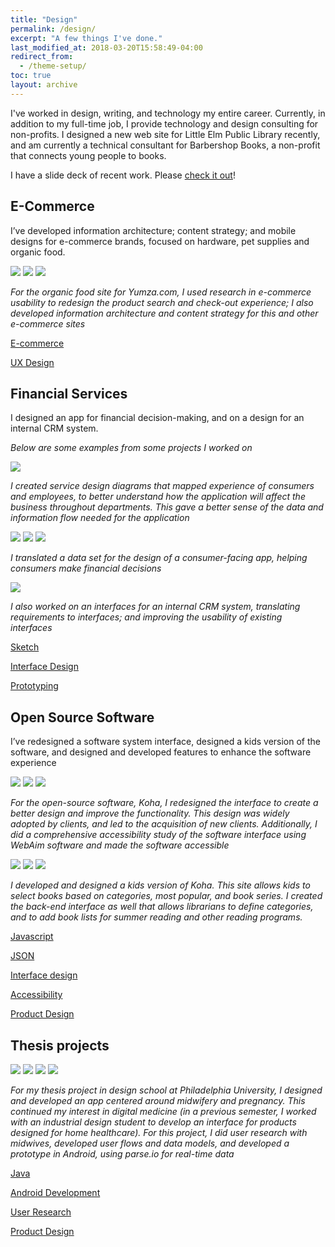 ```yaml
---
title: "Design"
permalink: /design/
excerpt: "A few things I've done."
last_modified_at: 2018-03-20T15:58:49-04:00
redirect_from:
  - /theme-setup/
toc: true
layout: archive
---
```


I've worked in design, writing, and technology my entire career.  Currently, in addition to my full-time job, I provide technology and design consulting for non-profits.  I designed a new web site for Little Elm Public Library recently, and am currently a technical consultant for Barbershop Books, a non-profit that connects young people to books.

I have a slide deck of recent work. Please <a href="../assets/img/designworkPresentation.pdf">check it out</a>!


## E-Commerce

I’ve developed information architecture; content strategy; and mobile designs for e-commerce brands, focused on hardware, pet supplies and organic food.

<img src="../assets/img/yumza2.png" />

<img src="../assets/img/yumza3.png" />

<img src="../assets/img/yumza4.png" />

*For the organic food site for Yumza.com, I used research in e-commerce usability to redesign the product search and check-out experience; I also developed information architecture and content strategy for this and other e-commerce sites*

<a href="#" class="page__taxonomy-item" rel="tag">E-commerce</a>

<a href="#" class="page__taxonomy-item" rel="tag">UX Design</a>

## Financial Services

I designed an app for financial decision-making, and on a design for an internal CRM system.

*Below are some examples from some projects I worked on*

<img src="https://michaelcabus.github.io/portfoliosite/assets/img/CustomerJourneyRoadmap.png" />

*I created service design diagrams that mapped experience of consumers and employees, to better understand how the application will affect the business throughout departments. This gave a better sense of the data and information flow needed for the application*

<img src="../assets/img/mobileRefiance1.png" />

<img src="../assets/img/mobileRefinancev2.png" />

<img src="../assets/img/mobileRefinance3.png" />

*I translated a data set for the design of a consumer-facing app, helping consumers make financial decisions*

<img src="../assets/img/CRMexample.png" />

*I also worked on an interfaces for an internal CRM system, translating requirements to interfaces; and improving the usability of existing interfaces*



<a href="#" class="page__taxonomy-item" rel="tag">Sketch</a>

<a href="#" class="page__taxonomy-item" rel="tag">Interface Design</a>

<a href="#" class="page__taxonomy-item" rel="tag">Prototyping</a>

## Open Source Software

I’ve redesigned a software system interface, designed a kids version of the software, and designed and developed features to enhance the software experience

<img src="../assets/img/opensource1.png" />

<img src="../assets/img/opensource2.png" />

<img src="../assets/img/opensource3.png" />

*For the open-source software, Koha, I redesigned the interface to create a better design and improve the functionality. This design was widely adopted by clients, and led to the acquisition of new clients.  Additionally, I did a comprehensive accessibility study of the software interface using WebAim software and made the software accessible*

<img src="../assets/img/kids1.png" />

<img src="../assets/img/kids2.png" />

<img src="../assets/img/kids3.png" />

*I developed and designed a kids version of Koha.  This site allows kids to select books based on categories, most popular, and book series.  I created the back-end interface as well that allows librarians to define categories, and to add book lists for summer reading and other reading programs.*

<a href="#" class="page__taxonomy-item" rel="tag">Javascript</a>

<a href="#" class="page__taxonomy-item" rel="tag">JSON</a>

<a href="#" class="page__taxonomy-item" rel="tag">Interface design</a>

<a href="#" class="page__taxonomy-item" rel="tag">Accessibility</a>

<a href="#" class="page__taxonomy-item" rel="tag">Product Design</a>


## Thesis projects

<img src="../assets/img/thesis1.png" />

<img src="../assets/img/thesis2.png" />

<img src="../assets/img/wireframesRevised.png" />

<img src="../assets/img/wireframesRevised5.png" />


*For my thesis project in design school at Philadelphia University, I designed and developed an app centered around midwifery and pregnancy.  This continued my interest in digital medicine (in a previous semester, I worked with an industrial design student to develop an interface for products designed for home healthcare).  For this project, I did user research with midwives, developed user flows and data models, and developed a prototype in Android, using parse.io for real-time data*

<a href="#" class="page__taxonomy-item" rel="tag">Java</a>

<a href="#" class="page__taxonomy-item" rel="tag">Android Development</a>

<a href="#" class="page__taxonomy-item" rel="tag">User Research</a>

<a href="#" class="page__taxonomy-item" rel="tag">Product Design</a>
